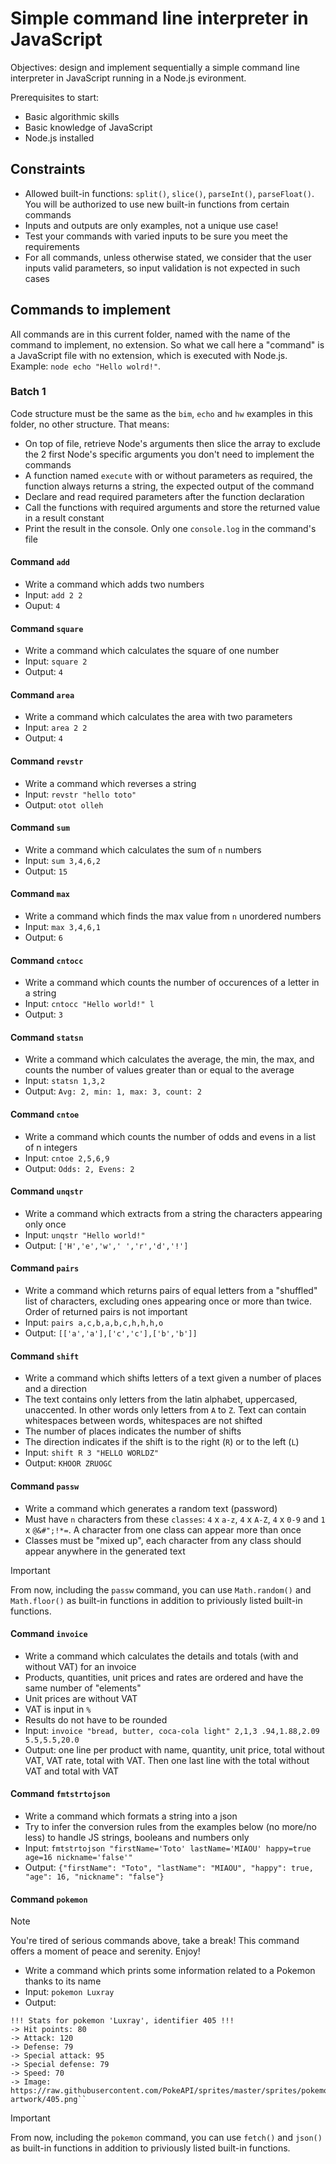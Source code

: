 # Simple command line interpreter in JavaScript
Objectives: design and implement sequentially a simple command line interpreter in JavaScript running in a Node.js evironment.

Prerequisites to start:
- Basic algorithmic skills
- Basic knowledge of JavaScript
- Node.js installed

## Constraints
- Allowed built-in functions: `split()`, `slice()`, `parseInt()`, `parseFloat()`. You will be authorized to use new built-in functions from certain commands
- Inputs and outputs are only examples, not a unique use case!
- Test your commands with varied inputs to be sure you meet the requirements
- For all commands, unless otherwise stated, we consider that the user inputs valid parameters, so input validation is not expected in such cases

## Commands to implement
All commands are in this current folder, named with the name of the command to implement, no extension. So what we call here a "command" is a JavaScript file with no extension, which is executed with Node.js. Example: `node echo "Hello wolrd!"`.

### Batch 1
Code structure must be the same as the `bim`, `echo` and `hw` examples in this folder, no other structure. That means:
- On top of file, retrieve Node's arguments then slice the array to exclude the 2 first Node's specific arguments you don't need to implement the commands
- A function named `execute` with or without parameters as required, the function always returns a string, the expected output of the command
- Declare and read required parameters after the function declaration
- Call the functions with required arguments and store the returned value in a result constant
- Print the result in the console. Only one `console.log` in the command's file

#### Command `add`
- Write a command which adds two numbers
- Input: `add 2 2`
- Ouput: `4`

#### Command `square`
- Write a command which calculates the square of one number
- Input: `square 2`
- Output: `4`

#### Command `area`
- Write a command which calculates the area with two parameters
- Input: `area 2 2`
- Output: `4`

#### Command `revstr`
- Write a command which reverses a string
- Input: `revstr "hello toto"`
- Output: `otot olleh`

#### Command `sum`
- Write a command which calculates the sum of `n` numbers
- Input: `sum 3,4,6,2`
- Output: `15`

#### Command `max`
- Write a command which finds the max value from `n` unordered numbers
- Input: `max 3,4,6,1`
- Output: `6`

#### Command `cntocc`
- Write a command which counts the number of occurences of a letter in a string
- Input: `cntocc "Hello world!" l`
- Output: `3`

#### Command `statsn`
- Write a command which calculates the average, the min, the max, and counts the number of values greater than or equal to the average
- Input: `statsn 1,3,2`
- Output: `Avg: 2, min: 1, max: 3, count: 2`

#### Command `cntoe`
- Write a command which counts the number of odds and evens in a list of n integers
- Input: `cntoe 2,5,6,9`
- Output: `Odds: 2, Evens: 2`

#### Command `unqstr`
- Write a command which extracts from a string the characters appearing only once
- Input: `unqstr "Hello world!"`
- Output: `['H','e','w',' ','r','d','!']`

#### Command `pairs`
- Write a command which returns pairs of equal letters from a "shuffled" list of characters, excluding ones appearing once or more than twice. Order of returned pairs is not important
- Input: `pairs a,c,b,a,b,c,h,h,h,o`
- Output: `[['a','a'],['c','c'],['b','b']]`

#### Command `shift`
- Write a command which shifts letters of a text given a number of places and a direction
- The text contains only letters from the latin alphabet, uppercased, unaccented. In other words only letters from `A` to `Z`. Text can contain whitespaces between words, whitespaces are not shifted
- The number of places indicates the number of shifts
- The direction indicates if the shift is to the right (`R`) or to the left (`L`)
- Input: `shift R 3 "HELLO WORLDZ"`
- Output: `KHOOR ZRUOGC`

#### Command `passw`
- Write a command which generates a random text (password)
- Must have `n` characters from these `classes`: `4` x `a-z`, `4` x `A-Z`, `4` x `0-9` and `1` x `@&#";!*=`. A character from one class can appear more than once
- Classes must be "mixed up", each character from any class should appear anywhere in the generated text

> [!IMPORTANT]
> From now, including the `passw` command, you can use `Math.random()` and `Math.floor()` as built-in functions in addition to priviously listed built-in functions.

#### Command `invoice`
- Write a command which calculates the details and totals (with and without VAT) for an invoice
- Products, quantities, unit prices and rates are ordered and have the same number of "elements"
- Unit prices are without VAT
- VAT is input in `%`
- Results do not have to be rounded
- Input: `invoice "bread, butter, coca-cola light" 2,1,3 .94,1.88,2.09 5.5,5.5,20.0`
- Output: one line per product with name, quantity, unit price, total without VAT, VAT rate, total with VAT. Then one last line with the total without VAT and total with VAT

#### Command `fmtstrtojson`
- Write a command which formats a string into a json
- Try to infer the conversion rules from the examples below (no more/no less) to handle JS strings, booleans and numbers only
- Input: `fmtstrtojson "firstName='Toto' lastName='MIAOU' happy=true age=16 nickname='false'"`
- Output: `{"firstName": "Toto", "lastName": "MIAOU", "happy": true, "age": 16, "nickname": "false"}`

#### Command `pokemon`
> [!NOTE]
> You're tired of serious commands above, take a break! This command offers a moment of peace and serenity. Enjoy!
- Write a command which prints some information related to a Pokemon thanks to its name
- Input: `pokemon Luxray`
- Output:
```
!!! Stats for pokemon 'Luxray', identifier 405 !!!
-> Hit points: 80
-> Attack: 120
-> Defense: 79
-> Special attack: 95
-> Special defense: 79
-> Speed: 70
-> Image: https://raw.githubusercontent.com/PokeAPI/sprites/master/sprites/pokemon/other/official-artwork/405.png``
```
> [!IMPORTANT]
> From now, including the `pokemon` command, you can use `fetch()` and `json()` as built-in functions in addition to priviously listed built-in functions.
